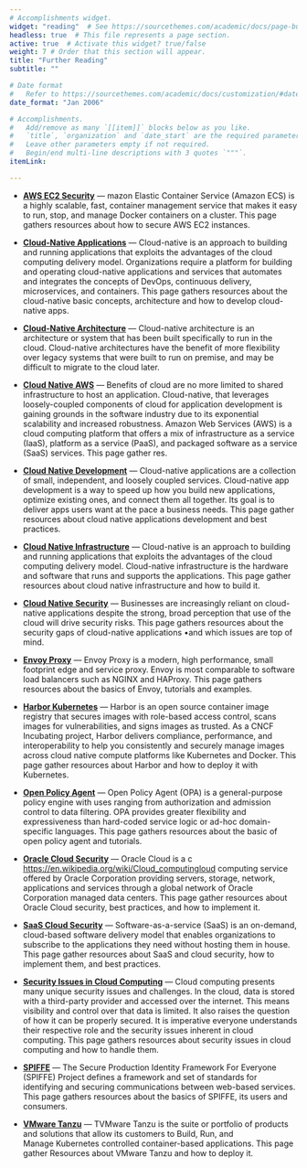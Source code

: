 ```yaml
---
# Accomplishments widget.
widget: "reading"  # See https://sourcethemes.com/academic/docs/page-builder/
headless: true  # This file represents a page section.
active: true  # Activate this widget? true/false
weight: 7 # Order that this section will appear.
title: "Further Reading"
subtitle: ""

# Date format
#   Refer to https://sourcethemes.com/academic/docs/customization/#date-format
date_format: "Jan 2006"

# Accomplishments.
#   Add/remove as many `[[item]]` blocks below as you like.
#   `title`, `organization` and `date_start` are the required parameters.
#   Leave other parameters empty if not required.
#   Begin/end multi-line descriptions with 3 quotes `"""`.
itemLink:

---
```


- **[AWS EC2 Security](/display/containers/aws+ec2+security)** — mazon Elastic Container Service (Amazon ECS) is a highly scalable, fast, container management service that makes it easy to run, stop, and manage&nbsp;Docker&nbsp;containers on a cluster.&nbsp;This page gathers resources about how to secure AWS EC2 instances.

- **[Cloud-Native Applications](/display/containers/cloud-native+applications)** — Cloud-native is an approach to building and running applications that exploits the advantages of the cloud computing delivery model.&nbsp;Organizations require a platform for building and operating cloud-native applications and services that automates and integrates the concepts of DevOps, continuous delivery, microservices, and containers. This page gathers resources about the cloud-native basic concepts, architecture and how to develop cloud-native apps.

- **[Cloud-Native Architecture](/display/containers/cloud-native+architecture)** — Cloud-native architecture is an architecture or system that has been built specifically to run in the cloud. Cloud-native architectures have the benefit of more flexibility over legacy systems that were built to run on premise, and may be difficult to migrate to the cloud later.
- **[Cloud Native AWS](/display/containers/cloud+native+aws)** — Benefits of cloud are no more limited to shared infrastructure to host an application. Cloud-native, that leverages loosely-coupled components of cloud for application development is gaining grounds in the software industry due to its exponential scalability and increased robustness.&nbsp;Amazon Web Services (AWS) is a cloud computing platform that offers a mix of infrastructure as a service (IaaS), platform as a service (PaaS), and packaged software as a service (SaaS) services. This page gather res.
- **[Cloud Native Development](/display/containers/cloud+native+development)** — Cloud-native applications are a collection of small, independent, and loosely coupled services. Cloud-native app development is a way to speed up how you build new applications, optimize existing ones, and&nbsp;connect them all together. Its goal is to deliver apps users want at the pace a business needs. This page gather resources about cloud native applications development and best practices.
- **[Cloud Native Infrastructure](/display/containers/cloud+native+infrastructure)** — Cloud-native is an approach to building and running applications that exploits the advantages of the cloud computing delivery model.&nbsp;Cloud-native infrastructure is the hardware and software that runs and supports the applications. This page gather resources about cloud native infrastructure and how to build it.
- **[Cloud Native Security](/display/containers/cloud+native+security)** — Businesses are increasingly reliant on cloud-native applications despite the strong, broad perception that use of the cloud will drive security risks. This page gathers resources about the security gaps of cloud-native applications •and which issues are top of mind.
- **[Envoy Proxy](/display/containers/envoy+proxy)** — Envoy Proxy is a modern, high performance, small footprint edge and service proxy. Envoy is most comparable to software load balancers such as NGINX and HAProxy. This page gathers resources about the basics of Envoy, tutorials and examples.
- **[Harbor Kubernetes](/display/containers/harbor+kubernetes)** — Harbor is an open source container image registry that secures images with role-based access control, scans images for vulnerabilities, and signs images as trusted. As a CNCF Incubating project, Harbor delivers compliance, performance, and interoperability to help you consistently and securely manage images across cloud native compute platforms like Kubernetes and Docker. This page gather resources about Harbor and how to deploy it with Kubernetes.
- **[Open Policy Agent](/display/containers/open+policy+agent)** — Open Policy Agent (OPA) is a general-purpose policy engine with uses ranging from authorization and admission control to data filtering. OPA provides greater flexibility and expressiveness than hard-coded service logic or ad-hoc domain-specific languages.&nbsp;This page gathers resources about the basic of open policy agent and tutorials.
- **[Oracle Cloud Security](/display/containers/oracle+cloud+security)** — Oracle Cloud is a&nbsp;c https://en.wikipedia.org/wiki/Cloud_computingloud computing&nbsp;service offered by&nbsp;Oracle Corporation&nbsp;providing servers, storage, network, applications and services through a global network of Oracle Corporation managed data centers. This page gather resources about Oracle Cloud security, best practices, and how to implement it.
- **[SaaS Cloud Security](/display/containers/saaS+cloud+security)** — Software-as-a-service (SaaS) is an on-demand, cloud-based software delivery model that enables organizations to subscribe to the applications they need without hosting them in house. This page gather resources about SaaS and cloud security, how to implement them, and best practices.
- **[Security Issues in Cloud Computing](/display/security+issues+in+cloud+computing)** — Cloud computing presents many unique security issues and challenges. In the cloud, data is stored with a third-party provider and accessed over the internet. This means visibility and control over that data is limited. It also raises the question of how it can be properly secured. It is imperative everyone understands their respective role and the security issues inherent in cloud computing.&nbsp;This page gathers resources about&nbsp;security issues in cloud computing and how to handle them.
- **[SPIFFE](/display/spiffe)** — The Secure Production Identity Framework For Everyone (SPIFFE) Project defines a framework and set of standards for identifying and securing communications between web-based services. This page gathers resources about the basics of SPIFFE, its users and consumers.
- **[VMware Tanzu](/display/vmware+tanzu)** — TVMware Tanzu is the suite or portfolio of products and solutions that allow its customers to Build, Run, and Manage&nbsp;Kubernetes&nbsp;controlled container-based applications. This page gather&nbsp;Resources about VMware Tanzu and how to deploy it.

